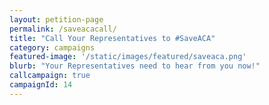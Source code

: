 ```yaml
---
layout: petition-page
permalink: /saveacacall/
title: "Call Your Representatives to #SaveACA"
category: campaigns
featured-image: '/static/images/featured/saveaca.png'
blurb: "Your Representatives need to hear from you now!"
callcampaign: true
campaignId: 14
---
```

<ul class="compact" id="phone-errors"></ul>

<link href='https://actionnetwork.org/css/style-embed-whitelabel.css' rel='stylesheet' type='text/css' /><script src='https://actionnetwork.org/widgets/v2/petition/call-your-representatives-to-saveaca?format=js&source=widget&style=full'></script><div id='can-petition-area-call-your-representatives-to-saveaca' style='width: 100%'><!-- this div is the target for our HTML insertion --></div>

<script>
	$(document).ready(function() {
		$('#can-petition-area-call-dhs-release-the-mn-8-now').on('can_embed_loaded', function() {
			document.getElementsByName("commit")[0].value = "Call Now";
			$(".action_sidebar h4").text("Take Action");
			var str = document.getElementsByClassName("action_status_running_total")[0].innerHTML;
			var txt = str.replace("Signatures Collected", "Calls Completed");
			document.getElementsByClassName("action_status_running_total")[0].innerHTML = txt;
		});
	});
</script>